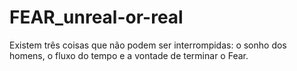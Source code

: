 # FEAR_unreal-or-real
Existem três coisas que não podem ser interrompidas: o sonho dos homens, o fluxo do tempo e a vontade de terminar o Fear.
